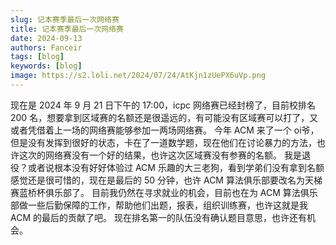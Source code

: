 ```yaml
---
slug: 记本赛季最后一次网络赛
title: 记本赛季最后一次网络赛
date: 2024-09-13
authors: Fanceir
tags: [blog]
keywords: [blog]
image: https://s2.loli.net/2024/07/24/AtKjn1zUePX6uVp.png
---
```


现在是 2024 年 9 月 21 日下午的 17:00，icpc 网络赛已经封榜了，目前校排名 200 名，想要拿到区域赛的名额还是很遥远的，有可能没有区域赛可以打了，又或者凭借着上一场的网络赛能够参加一两场网络赛。
今年 ACM 来了一个 oi爷，但是没有发挥到很好的状态，卡在了一道数学题，现在他们在讨论暴力的方法，也许这次的网络赛没有一个好的结果，也许这次区域赛没有参赛的名额。
我是退役？或者说根本没有好好体验过 ACM 乐趣的大三老狗，看到学弟们没有拿到名额感觉还是很可惜的，现在是最后的 50 分钟，也许 ACM 算法俱乐部要改名为天梯赛蓝桥杯俱乐部了。
目前我仍然在寻求就业的机会，目前也在为 ACM 算法俱乐部做一些后勤保障的工作，帮助他们出题，报表，组织训练赛，也许这就是我 ACM 的最后的贡献了吧。
现在排名第一的队伍没有确认题目意思，也许还有机会。
